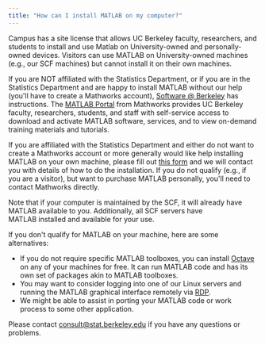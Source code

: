 ```yaml
---
title: "How can I install MATLAB on my computer?"
---
```

Campus has a site license that allows UC Berkeley faculty, researchers,
and students to install and use Matlab on University-owned and
personally-owned devices. Visitors can use MATLAB on University-owned
machines (e.g., our SCF machines) but cannot install it on their own
machines.

If you are NOT affiliated with the Statistics Department, or if you are
in the Statistics Department and are happy to install MATLAB without our
help (you'll have to create a Mathworks account), [Software @
Berkeley](http://software.berkeley.edu/matlab) has instructions.
The [MATLAB
Portal](https://www.mathworks.com/academia/tah-portal/berkeley-731130.html) from
Mathworks provides UC Berkeley faculty, researchers, students, and staff
with self-service access to download and activate MATLAB software,
services, and to view on-demand training materials and tutorials.

If you are affiliated with the Statistics Department and either do not
want to create a Mathworks account or more generally would like help
installing MATLAB on your own machine, please fill out [this
form](https://docs.google.com/a/berkeley.edu/forms/d/18d2v6o1fTvuZql9dHclskCiFJ_DJfPub6TAeXXVo0Z4/viewform)
and we will contact you with details of how to do the installation. If
you do not qualify (e.g., if you are a visitor), but want to purchase
MATLAB personally, you'll need to contact Mathworks directly.

Note that if your computer is maintained by the SCF, it will already
have MATLAB available to you. Additionally, all SCF servers have
MATLAB installed and available for your use.

If you don't qualify for MATLAB on your machine, here are some
alternatives:

- If you do not require specific MATLAB toolboxes, you can install
  [Octave](http://www.gnu.org/software/octave/) on any of your machines
  for free. It can run MATLAB code and has its own set of packages akin
  to MATLAB toolboxes.
- You may want to consider logging into one of our Linux servers and
  running the MATLAB graphical interface remotely via [RDP](/node/4633).
- We might be able to assist in porting your MATLAB code or work process
  to some other application.

Please contact <consult@stat.berkeley.edu> if you have any questions or
problems.

 
